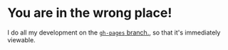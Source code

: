 # You are in the wrong place!

I do all my development on the [`gh-pages` branch.](https://github.com/bshlgrs/arbital-demos/tree/gh-pages), so that it's immediately viewable.
